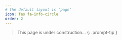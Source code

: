 ```yaml
---
# the default layout is 'page'
icon: fas fa-info-circle
order: 2
---
```


> This page is under construction... 
{: .prompt-tip }
